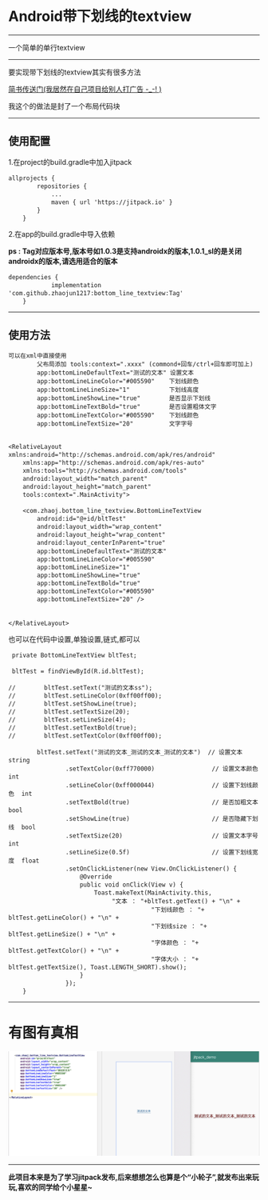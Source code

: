 # Android带下划线的textview

---

一个简单的单行textview

---
要实现带下划线的textview其实有很多方法 

[简书传送门(我居然在自己项目给别人打广告 -_-! )](https://www.jianshu.com/p/792f67f3d689)

我这个的做法是封了一个布局代码块

--- 
## 使用配置

1.在project的build.gradle中加入jitpack

```
allprojects {
		repositories {
			...
			maven { url 'https://jitpack.io' }
		}
	}
```
2.在app的build.gradle中导入依赖

**ps : Tag对应版本号,版本号如1.0.3是支持androidx的版本,1.0.1_sl的是关闭androidx的版本,请选用适合的版本**

```
dependencies {
	        implementation 'com.github.zhaojun1217:bottom_line_textview:Tag'
	}
```

--- 
## 使用方法

```
可以在xml中直接使用
        父布局添加 tools:context=".xxxx" (commond+回车/ctrl+回车即可加上)
        app:bottomLineDefaultText="测试的文本" 设置文本
        app:bottomLineLineColor="#005590"    下划线颜色
        app:bottomLineLineSize="1"           下划线高度
        app:bottomLineShowLine="true"        是否显示下划线
        app:bottomLineTextBold="true"        是否设置粗体文字
        app:bottomLineTextColor="#005590"    下划线颜色
        app:bottomLineTextSize="20"          文字字号
        
```

```
<RelativeLayout xmlns:android="http://schemas.android.com/apk/res/android"
    xmlns:app="http://schemas.android.com/apk/res-auto"
    xmlns:tools="http://schemas.android.com/tools"
    android:layout_width="match_parent"
    android:layout_height="match_parent"
    tools:context=".MainActivity">

    <com.zhaoj.bottom_line_textview.BottomLineTextView
        android:id="@+id/bltTest"
        android:layout_width="wrap_content"
        android:layout_height="wrap_content"
        android:layout_centerInParent="true"
        app:bottomLineDefaultText="测试的文本"
        app:bottomLineLineColor="#005590"
        app:bottomLineLineSize="1"
        app:bottomLineShowLine="true"
        app:bottomLineTextBold="true"
        app:bottomLineTextColor="#005590"
        app:bottomLineTextSize="20" />


</RelativeLayout>
```

也可以在代码中设置,单独设置,链式,都可以


```
 private BottomLineTextView bltTest;

 bltTest = findViewById(R.id.bltTest);

//        bltTest.setText("测试的文本ss");
//        bltTest.setLineColor(0xff00ff00);
//        bltTest.setShowLine(true);
//        bltTest.setTextSize(20);
//        bltTest.setLineSize(4);
//        bltTest.setTextBold(true);
//        bltTest.setTextColor(0xff00ff00);

        bltTest.setText("测试的文本_测试的文本_测试的文本")  // 设置文本        string
                .setTextColor(0xff770000)                // 设置文本颜色    int
                .setLineColor(0xff000044)                // 设置下划线颜色  int
                .setTextBold(true)                       // 是否加粗文本    bool
                .setShowLine(true)                       // 是否隐藏下划线  bool
                .setTextSize(20)                         // 设置文本字号    int
                .setLineSize(0.5f)                       // 设置下划线宽度  float
                .setOnClickListener(new View.OnClickListener() {
                    @Override
                    public void onClick(View v) {
                        Toast.makeText(MainActivity.this,
                             "文本 ： "+bltTest.getText() + "\n" +
                                        "下划线颜色 ： "+ bltTest.getLineColor() + "\n" +
                                        "下划线size ： "+ bltTest.getLineSize() + "\n" +
                                        "字体颜色 ： "+ bltTest.getTextColor() + "\n" +
                                        "字体大小 ： "+ bltTest.getTextSize(), Toast.LENGTH_SHORT).show();
                    }
                });
    }
```

---

# 有图有真相

![image](https://github.com/zhaojun1217/bottom_line_textview/blob/master/images/bottom.png)


---

**此项目本来是为了学习jitpack发布,后来想想怎么也算是个“小轮子”,就发布出来玩玩,喜欢的同学给个小星星~**
